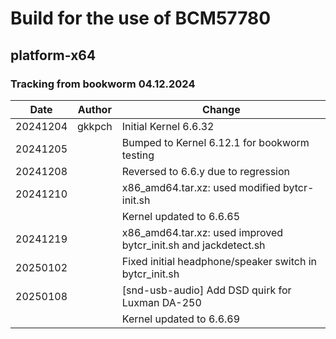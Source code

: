 # Build for the use of BCM57780

## **platform-x64**

### **Tracking from bookworm 04.12.2024**

|Date|Author|Change
|---|---|---|
|20241204|gkkpch|Initial Kernel 6.6.32
|20241205||Bumped to Kernel 6.12.1 for bookworm testing
|20241208||Reversed to 6.6.y due to regression
|20241210||x86_amd64.tar.xz: used modified bytcr-init.sh 
|||Kernel updated to 6.6.65
|20241219||x86_amd64.tar.xz: used improved bytcr_init.sh and jackdetect.sh
|20250102||Fixed initial headphone/speaker switch in bytcr_init.sh
|20250108||[snd-usb-audio] Add DSD quirk for Luxman DA-250
|||Kernel updated to 6.6.69






